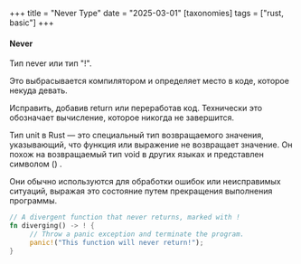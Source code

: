 +++
title = "Never Type"
date = "2025-03-01"
[taxonomies]
tags = ["rust, basic"]
+++

#### Never 
Тип never или тип "!".

Это выбрасывается компилятором и определяет место в коде, которое некуда девать.

Исправить, добавив return или переработав код.
Технически это обозначает вычисление, которое никогда не завершится.

Тип unit в Rust — это специальный тип возвращаемого значения, указывающий, что функция или выражение не возвращает значение. 
Он похож на возвращаемый тип void в других языках и представлен символом () .

Они обычно используются для обработки ошибок или неисправимых ситуаций, выражая это состояние путем прекращения выполнения программы.
``` rust
// A divergent function that never returns, marked with !
fn diverging() -> ! {
     // Throw a panic exception and terminate the program.
     panic!("This function will never return!");
}
```

